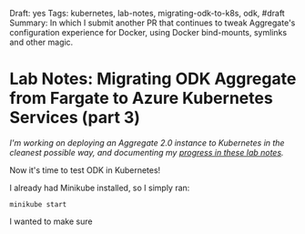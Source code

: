 Draft: yes
Tags: kubernetes, lab-notes, migrating-odk-to-k8s, odk, #draft
Summary: In which I submit another PR that continues to tweak Aggregate's configuration experience for Docker, using Docker bind-mounts, symlinks and other magic.

# Lab Notes: Migrating ODK Aggregate from Fargate to Azure Kubernetes Services (part 3)

*I'm working on deploying an Aggregate 2.0 instance to Kubernetes in the cleanest possible way, and documenting my [progress in these lab notes](/tagged/migrating-odk-to-k8s).*

Now it's time to test ODK in Kubernetes! 

I already had Minikube installed, so I simply ran:

```minikube start``` 

I wanted to make sure 